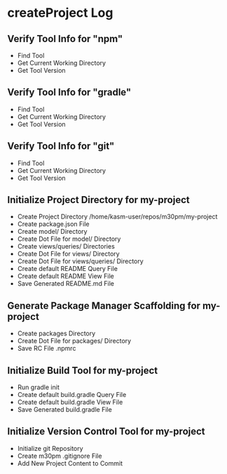 # createProject Log

## Verify Tool Info for "npm"

- Find Tool
- Get Current Working Directory
- Get Tool Version

## Verify Tool Info for "gradle"

- Find Tool
- Get Current Working Directory
- Get Tool Version

## Verify Tool Info for "git"

- Find Tool
- Get Current Working Directory
- Get Tool Version

## Initialize Project Directory for my-project

- Create Project Directory /home/kasm-user/repos/m30pm/my-project
- Create package.json File
- Create model/ Directory
- Create Dot File for model/ Directory
- Create views/queries/ Directories
- Create Dot File for views/ Directory
- Create Dot File for views/queries/ Directory
- Create default README Query File
- Create default README View File
- Save Generated README.md File

## Generate Package Manager Scaffolding for my-project

- Create packages Directory
- Create Dot File for packages/ Directory
- Save RC File .npmrc

## Initialize Build Tool for my-project

- Run gradle init
- Create default build.gradle Query File
- Create default build.gradle View File
- Save Generated build.gradle File

## Initialize Version Control Tool for my-project

- Initialize git Repository
- Create m30pm .gitignore File
- Add New Project Content to Commit